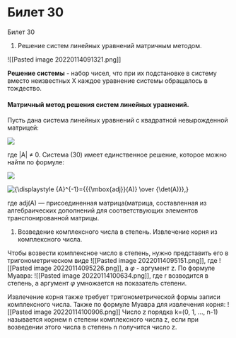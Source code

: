# Билет 30

Билет 30

1. Решение систем линейных уравнений матричным методом.

!\[\[Pasted image 20220114091321.png]]&#x20;

**Решение системы** - набор чисел, что при их подстановке в систему вместо неизвестных X каждое уравнение системы обращалось в тождество.

#### Матричный метод решения систем линейных уравнений.

Пусть дана система линейных уравнений с квадратной невырожденной матрицей:

![](https://kpfu.gitbook.io/\~/files/v0/b/gitbook-x-prod.appspot.com/o/spaces%2FkUy7yw7sLnhUFzZhawEw%2Fuploads%2F7RBvv70Jf3oiowj2OpBP%2Fimage.png?alt=media\&token=2825d0d1-9e67-4f2e-86e8-b00f0baa92a3)

где |A| ≠ 0. Система (30) имеет единственное решение, которое можно найти по формуле:

![](https://kpfu.gitbook.io/\~/files/v0/b/gitbook-x-prod.appspot.com/o/spaces%2FkUy7yw7sLnhUFzZhawEw%2Fuploads%2FI68LPkwu1LXhUrFQaT1i%2Fimage.png?alt=media\&token=3b40c9ae-7442-4ec2-9efd-aa0712c25e64)

![{\displaystyle {A}^{-1}={{{\mbox{adj}}(A)} \over {\det(A)}},}](https://wikimedia.org/api/rest\_v1/media/math/render/svg/e4f93b07addb45f3012dfaef3f3bebd97d8eb5c4)

где adj(A) — присоединенная матрица(матрица, составленная из алгебраических дополнений для соответствующих элементов транспонированной матрицы.

1. Возведение комплексного числа в степень. Извлечение корня из комплексного числа.

Чтобы возвести комплексное число в степень, нужно представить его в тригонометрическом виде !\[\[Pasted image 20220114095151.png]], где !\[\[Pasted image 20220114095226.png]], а _φ_ - аргумент z. По формуле Муавра: !\[\[Pasted image 20220114100634.png]], где r возводится в степень, а аргумент _φ_ умножается на показатель степени.

Извлечение корня также требует тригонометрической формы записи комплексного числа. Также по формуле Муавра для извлечения корня: !\[\[Pasted image 20220114100906.png]] Число z порядка k=(0, 1, ..., n-1) называется корнем n степени комплексного числа z, если при возведении этого числа в степень n получится число z.
